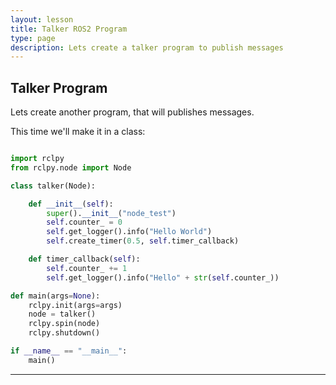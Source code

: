 ```yaml
---
layout: lesson
title: Talker ROS2 Program
type: page
description: Lets create a talker program to publish messages
---
```


## Talker Program

Lets create another program, that will publishes messages.

This time we'll make it in a class:

```python

import rclpy
from rclpy.node import Node

class talker(Node):

    def __init__(self):
        super().__init__("node_test")
        self.counter_ = 0
        self.get_logger().info("Hello World")
        self.create_timer(0.5, self.timer_callback)

    def timer_callback(self):
        self.counter_ += 1
        self.get_logger().info("Hello" + str(self.counter_))

def main(args=None):
    rclpy.init(args=args)
    node = talker()
    rclpy.spin(node)
    rclpy.shutdown()

if __name__ == "__main__":
    main()

```

---
